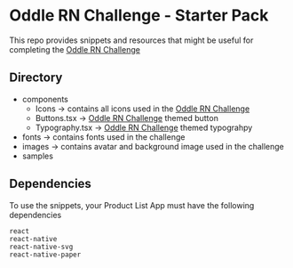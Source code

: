 # Oddle RN Challenge - Starter Pack

This repo provides snippets and resources that might be useful for completing the [Oddle RN Challenge](https://github.com/oddle-developer/oddle-rn-challenge)

## Directory

- components
    - Icons -> contains all icons used in the [Oddle RN Challenge](https://github.com/oddle-developer/oddle-rn-challenge)
    - Buttons.tsx -> [Oddle RN Challenge](https://www.figma.com/file/bUMsO0Xjw8lVpNGRgSpfzq/Oddle-Challenge?node-id=1%3A7108) themed button
    - Typography.tsx -> [Oddle RN Challenge](https://www.figma.com/file/bUMsO0Xjw8lVpNGRgSpfzq/Oddle-Challenge?node-id=1%3A7108) themed typograhpy
- fonts -> contains fonts used in the challenge
- images -> contains avatar and background image used in the challenge
- samples

## Dependencies

To use the snippets, your Product List App must have the following dependencies

```
react
react-native
react-native-svg
react-native-paper
```
